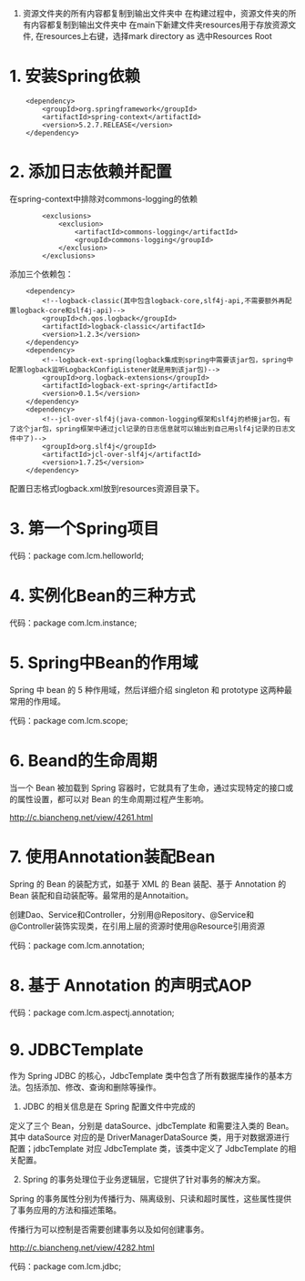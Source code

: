 1. 资源文件夹的所有内容都复制到输出文件夹中
在构建过程中，资源文件夹的所有内容都复制到输出文件夹中
在main下新建文件夹resources用于存放资源文件, 在resources上右键，选择mark directory as 选中Resources Root
# 1. 安装Spring依赖
<!--添加Spring框架，系统会自动的下载所需的Spring依赖包spring-core,spring-expression,spring-aop以及spring-beans-->
        <dependency>
            <groupId>org.springframework</groupId>
            <artifactId>spring-context</artifactId>
            <version>5.2.7.RELEASE</version>
        </dependency>
# 2. 添加日志依赖并配置
在spring-context中排除对commons-logging的依赖
<!--排除对 commons-logging 的依赖-->
            <exclusions>
                <exclusion>
                    <artifactId>commons-logging</artifactId>
                    <groupId>commons-logging</groupId>
                </exclusion>
            </exclusions>
            
添加三个依赖包：
<!-- 日志框架使用slf4j+logback+spring -->
        <dependency>
            <!--logback-classic(其中包含logback-core,slf4j-api,不需要额外再配置logback-core和slf4j-api)-->
            <groupId>ch.qos.logback</groupId>
            <artifactId>logback-classic</artifactId>
            <version>1.2.3</version>
        </dependency>
        <dependency>
            <!--logback-ext-spring(logback集成到spring中需要该jar包，spring中配置logback监听LogbackConfigListener就是用到该jar包)-->
            <groupId>org.logback-extensions</groupId>
            <artifactId>logback-ext-spring</artifactId>
            <version>0.1.5</version>
        </dependency>
        <dependency>
            <!--jcl-over-slf4j(java-common-logging框架和slf4j的桥接jar包，有了这个jar包，spring框架中通过jcl记录的日志信息就可以输出到自己用slf4j记录的日志文件中了)-->
            <groupId>org.slf4j</groupId>
            <artifactId>jcl-over-slf4j</artifactId>
            <version>1.7.25</version>
        </dependency>
配置日志格式logback.xml放到resources资源目录下。
# 3. 第一个Spring项目

代码：package com.lcm.helloworld;
# 4. 实例化Bean的三种方式

代码：package com.lcm.instance;

# 5. Spring中Bean的作用域
Spring 中 bean 的 5 种作用域，然后详细介绍 singleton 和 prototype 这两种最常用的作用域。

代码：package com.lcm.scope;

# 6. Beand的生命周期
当一个 Bean 被加载到 Spring 容器时，它就具有了生命，通过实现特定的接口或 <bean> 的属性设置，都可以对 Bean 的生命周期过程产生影响。

http://c.biancheng.net/view/4261.html

# 7. 使用Annotation装配Bean
Spring 的 Bean 的装配方式，如基于 XML 的 Bean 装配、基于 Annotation 的 Bean 装配和自动装配等。最常用的是Annotaition。

创建Dao、Service和Controller，分别用@Repository、@Service和@Controller装饰实现类，在引用上层的资源时使用@Resource引用资源

代码：package com.lcm.annotation;

# 8. 基于 Annotation 的声明式AOP

代码：package com.lcm.aspectj.annotation;

# 9. JDBCTemplate
作为 Spring JDBC 的核心，JdbcTemplate 类中包含了所有数据库操作的基本方法。包括添加、修改、查询和删除等操作。
1. JDBC 的相关信息是在 Spring 配置文件中完成的

定义了三个 Bean，分别是 dataSource、jdbcTemplate 和需要注入类的 Bean。其中 dataSource 对应的是 DriverManagerDataSource 类，用于对数据源进行配置；jdbcTemplate 对应 JdbcTemplate 类，该类中定义了 JdbcTemplate 的相关配置。

2. Spring 的事务处理位于业务逻辑层，它提供了针对事务的解决方案。

Spring 的事务属性分别为传播行为、隔离级别、只读和超时属性，这些属性提供了事务应用的方法和描述策略。

传播行为可以控制是否需要创建事务以及如何创建事务。

http://c.biancheng.net/view/4282.html

代码：package com.lcm.jdbc;
